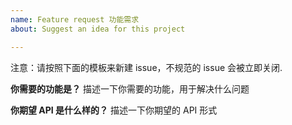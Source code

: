 ```yaml
---
name: Feature request 功能需求
about: Suggest an idea for this project

---
```


注意：请按照下面的模板来新建 issue，不规范的 issue 会被立即关闭.

**你需要的功能是？**
描述一下你需要的功能，用于解决什么问题

**你期望 API 是什么样的？**
描述一下你期望的 API 形式
